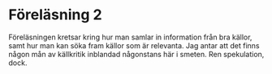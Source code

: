 # Föreläsning 2

Föreläsningen kretsar kring hur man samlar in information från bra källor, samt
hur man kan söka fram källor som är relevanta. Jag antar att det finns någon mån
av källkritik inblandad någonstans här i smeten. Ren spekulation, dock.

